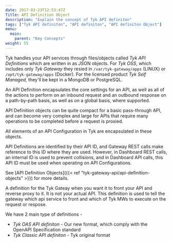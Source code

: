 ```yaml
---
date: 2017-03-23T12:53:47Z
Title: API Definition Object
description: "Explain the concept of Tyk API definiton"
tags: ["Tyk API definiton", "API definiton", "API definiton Object"]
menu:
  main:
    parent: "Key Concepts"
weight: 55
---
```


Tyk handles your API services through files/objects called *Tyk API Definitions* which are written in as JSON objects. 
For *Tyk OSS*, which includes only *Tyk Gateway* they resied in `/var/tyk-gateway/apps` (LINUX) or `/opt/tyk-gateway/apps` (Docker). For the licensed product *Tyk Self Managed*, they'll be kept in a MongoDB or PostgreSQL.


An API Definition encapsulates the core settings for an API, as well as all of the actions to perform on an inbound request and an outbound response on a path-by-path basis, as well as on a global basis, where supported.

API Definition objects can be quite compact for a basic pass-through API, and can become very complex and large for APIs that require many operations to be completed before a request is proxied.

All elements of an API Configuration in Tyk are encapsulated in these objects.

API Definitions are identified by their API ID, and Gateway REST calls make reference to this ID where they are used. However, in Dashboard REST calls, an internal ID is used to prevent collisions, and in Dashboard API calls, this API ID must be used when operating on API Configurations.

See [API Definition Objects]({{< ref "tyk-gateway-api/api-definition-objects" >}}) for more details.

A definition for the Tyk Gateay when you want it to front your API and reverse proxy to it. It is not your actual API. This definition is used to tell the gateway which api service to front and which of Tyk MWs to execute on the request or respose. 

We have 2 main type of definitions - 
- *Tyk OAS API definiton* - Our new format, which comply with the OpenAPI Specification standard
- *Tyk Classic API definiton* - Tyk original format